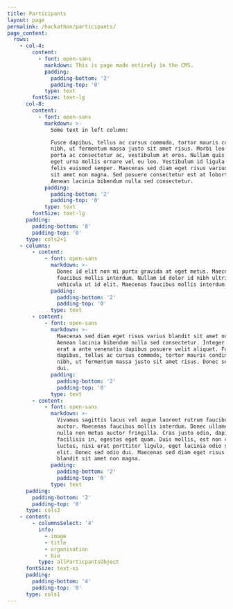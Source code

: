 ```yaml
---
title: Participants
layout: page
permalink: /hackathon/participants/
page_content:
  rows:
    - col-4:
        content:
          - font: open-sans
            markdown: This is page made entirely in the CMS.
            padding:
              padding-bottom: '2'
              padding-top: '0'
            type: text
        fontSize: text-lg
      col-8:
        content:
          - font: open-sans
            markdown: >-
              Some text in left column:

              Fusce dapibus, tellus ac cursus commodo, tortor mauris condimentum
              nibh, ut fermentum massa justo sit amet risus. Morbi leo risus,
              porta ac consectetur ac, vestibulum at eros. Nullam quis risus
              eget urna mollis ornare vel eu leo. Vestibulum id ligula porta
              felis euismod semper. Maecenas sed diam eget risus varius blandit
              sit amet non magna. Sed posuere consectetur est at lobortis.
              Aenean lacinia bibendum nulla sed consectetur.
            padding:
              padding-bottom: '2'
              padding-top: '0'
            type: text
        fontSize: text-lg
      padding:
        padding-bottom: '8'
        padding-top: '0'
      type: cols2+1
    - columns:
        - content:
            - font: open-sans
              markdown: >-
                Donec id elit non mi porta gravida at eget metus. Maecenas
                faucibus mollis interdum. Nullam id dolor id nibh ultricies
                vehicula ut id elit. Maecenas faucibus mollis interdum.
              padding:
                padding-bottom: '2'
                padding-top: '0'
              type: text
        - content:
            - font: open-sans
              markdown: >-
                Maecenas sed diam eget risus varius blandit sit amet non magna.
                Aenean lacinia bibendum nulla sed consectetur. Integer posuere
                erat a ante venenatis dapibus posuere velit aliquet. Fusce
                dapibus, tellus ac cursus commodo, tortor mauris condimentum
                nibh, ut fermentum massa justo sit amet risus. Donec sed odio
                dui.
              padding:
                padding-bottom: '2'
                padding-top: '0'
              type: text
        - content:
            - font: open-sans
              markdown: >-
                Vivamus sagittis lacus vel augue laoreet rutrum faucibus dolor
                auctor. Maecenas faucibus mollis interdum. Donec ullamcorper
                nulla non metus auctor fringilla. Cras justo odio, dapibus ac
                facilisis in, egestas eget quam. Duis mollis, est non commodo
                luctus, nisi erat porttitor ligula, eget lacinia odio sem nec
                elit. Donec sed odio dui. Maecenas sed diam eget risus varius
                blandit sit amet non magna.
              padding:
                padding-bottom: '2'
                padding-top: '0'
              type: text
      padding:
        padding-bottom: '2'
        padding-top: '0'
      type: cols3
    - content:
        - columnsSelect: '4'
          info:
            - image
            - title
            - organisation
            - bio
          type: allParticpantsObject
      fontSize: text-xs
      padding:
        padding-bottom: '4'
        padding-top: '0'
      type: cols1
---
```

